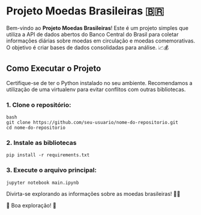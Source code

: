 # Projeto Moedas Brasileiras 🇧🇷

Bem-vindo ao **Projeto Moedas Brasileiras**! Este é um projeto simples que utiliza a API de dados abertos do Banco Central do Brasil para coletar informações diárias sobre moedas em circulação e moedas comemorativas. O objetivo é criar bases de dados consolidadas para análise. 📈💰

## Como Executar o Projeto

Certifique-se de ter o Python instalado no seu ambiente. Recomendamos a utilização de uma virtualenv para evitar conflitos com outras bibliotecas.

### 1. Clone o repositório:
```
bash
git clone https://github.com/seu-usuario/nome-do-repositorio.git
cd nome-do-repositorio 
```





### 2. Instale as bibliotecas

```
pip install -r requirements.txt
```


### 3. Execute o arquivo principal:

```
jupyter notebook main.ipynb
```


Divirta-se explorando as informações sobre as moedas brasileiras! 🚀💸

🌟 Boa exploração! 🌟

